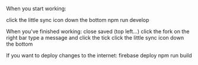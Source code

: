 
When you start working:

click the little sync icon down the bottom
npm run develop


When you've finished working:
close saved (top left...)
click the fork on the right bar
type a message and click the tick
click the little sync icon down the bottom


If you want to deploy changes to the internet:
firebase deploy
npm run build
